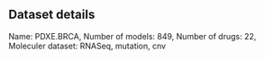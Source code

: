 ## Dataset details
Name: PDXE.BRCA,
Number of models: 849,
Number of drugs: 22,
Moleculer dataset: RNASeq, mutation, cnv
